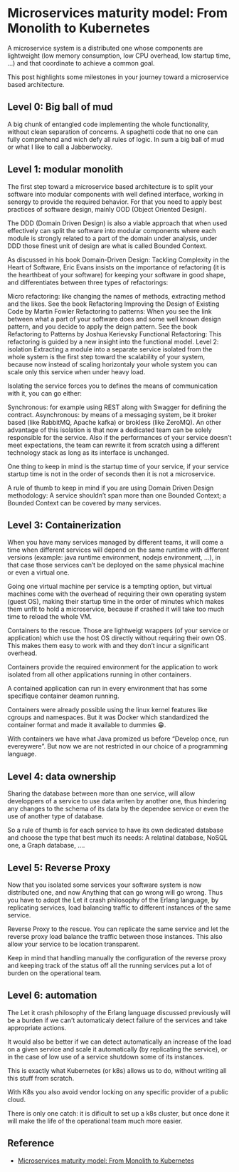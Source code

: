 # Microservices maturity model: From Monolith to Kubernetes

A microservice system is a distributed one whose components are lightweight (low memory consumption, low CPU overhead, low startup time, …) and that coordinate to achieve a common goal.

This post highlights some milestones in your journey toward a microservice based architecture.

## Level 0: Big ball of mud

A big chunk of entangled code implementing the whole functionality, without clean separation of concerns. A spaghetti code that no one can fully comprehend and wich defy all rules of logic. In sum a big ball of mud or what I like to call a Jabberwocky.

## Level 1: modular monolith

The first step toward a microservice based architecture is to split your software into modular components with well defined interface, working in senergy to provide the required behavior. For that you need to apply best practices of software design, mainly OOD (Object Oriented Design).

The DDD (Domain Driven Design) is also a viable approach that when used effectively can split the software into modular components where each module is strongly related to a part of the domain under analysis, under DDD those finest unit of design are what is called Bounded Context.

As discussed in his book Domain-Driven Design: Tackling Complexity in the Heart of Software, Eric Evans insists on the importance of refactoring (it is the hearthbeat of your software) for keeping your software in good shape, and differentiates between three types of refactorings:

Micro refactoring: like changing the names of methods, extracting method and the likes. See the book Refactoring Improving the Design of Existing Code by Martin Fowler
Refactoring to patterns: When you see the link between what a part of your software does and some well known design pattern, and you decide to apply the deign pattern. See the book Refactoring to Patterns by Joshua Kerievsky
Functional Refactoring: This refactoring is guided by a new insight into the functional model.
Level 2: isolation
Extracting a module into a separate service isolated from the whole system is the first step toward the scalability of your system, because now instead of scaling horizontaly your whole system you can scale only this service when under heavy load.

Isolating the service forces you to defines the means of communication with it, you can go either:

Synchronous: for example using REST along with Swagger for defining the contract.
Asynchronous: by means of a messaging system, be it broker based (like RabbitMQ, Apache kafka) or brokless (like ZeroMQ).
An other advantage of this isolation is that now a dedicated team can be solely responsible for the service. Also if the performances of your service doesn’t meet expectations, the team can rewrite it from scratch using a different technology stack as long as its interface is unchanged.

One thing to keep in mind is the startup time of your service, if your service startup time is not in the order of seconds then it is not a microservice.

A rule of thumb to keep in mind if you are using Domain Driven Design methodology: A service shouldn’t span more than one Bounded Context; a Bounded Context can be covered by many services.

## Level 3: Containerization

When you have many services managed by different teams, it will come a time when different services will depend on the same runtime with different versions (example: java runtime environment, nodejs environment, …), in that case those services can’t be deployed on the same physical machine or even a virtual one.

Going one virtual machine per service is a tempting option, but virtual machines come with the overhead of requiring their own operating system (guest OS), making their startup time in the order of minutes which makes them unfit to hold a microservice, because if crashed it will take too much time to reload the whole VM.

Containers to the rescue. Those are lightweigt wrappers (of your service or application) which use the host OS directly without requiring their own OS. This makes them easy to work with and they don’t incur a significant overhead.

Containers provide the required environment for the application to work isolated from all other applications running in other containers.

A contained application can run in every environment that has some specifique container deamon running.

Containers were already possible using the linux kernel features like cgroups and namespaces. But it was Docker which standardized the container format and made it available to dummies 😁.

With containers we have what Java promized us before “Develop once, run evereywere”. But now we are not restricted in our choice of a programming language.

## Level 4: data ownership

Sharing the database between more than one service, will allow developpers of a service to use data writen by another one, thus hindering any changes to the schema of its data by the dependee service or even the use of another type of database.

So a rule of thumb is for each service to have its own dedicated database and choose the type that best much its needs: A relatinal database, NoSQL one, a Graph database, ….

## Level 5: Reverse Proxy

Now that you isolated some services your software system is now distributed one, and now Anything that can go wrong will go wrong. Thus you have to adopt the Let it crash philosophy of the Erlang language, by replicating services, load balancing traffic to different instances of the same service.

Reverse Proxy to the rescue. You can replicate the same service and let the reverse proxy load balance the traffic between those instances. This also allow your service to be location transparent.

Keep in mind that handling manually the configuration of the reverse proxy and keeping track of the status off all the running services put a lot of burden on the operational team.

## Level 6: automation

The Let it crash philosophy of the Erlang language discussed previously will be a burden if we can’t automaticaly detect failure of the services and take appropriate actions.

It would also be better if we can detect automatically an increase of the load on a given service and scale it automatically (by replicating the service), or in the case of low use of a service shutdown some of its instances.

This is exactly what Kubernetes (or k8s) allows us to do, without writing all this stuff from scratch.

With K8s you also avoid vendor locking on any specific provider of a public cloud.

There is only one catch: it is dificult to set up a k8s cluster, but once done it will make the life of the operational team much more easier.

## Reference

* [Microservices maturity model: From Monolith to Kubernetes](https://medium.com/@chekkal/microservices-maturity-model-from-monolith-to-kubernetes-90ce574a6b49)